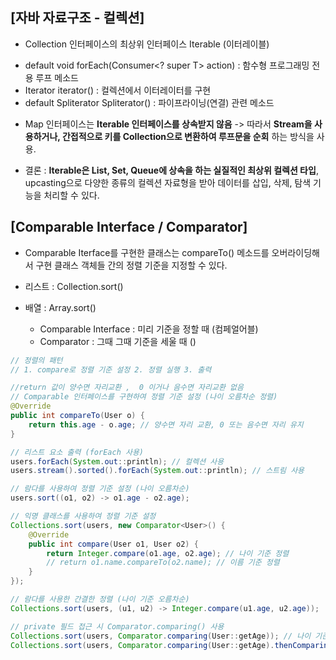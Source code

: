 ## [자바 자료구조 - 컬렉션]

* Collection 인터페이스의 최상위 인터페이스 Iterable (이터레이블)
- default void forEach(Consumer<? super T> action) : 함수형 프로그래밍 전용 루프 메소드
- Iterator <T> iterator() : 컬렉션에서 이터레이터를 구현
- default Spliterator <T> Spliterator() : 파이프라이닝(연결) 관련 메소드

* Map 인터페이스는 **Iterable 인터페이스를 상속받지 않음** -> 따라서 **Stream을 사용하거나, 간접적으로 키를 Collection으로 변환하여 루프문을 순회** 하는 방식을 사용.

* 결론 : **Iterable은 List, Set, Queue에 상속을 하는 실질적인 최상위 컬렉션 타입**, upcasting으로 다양한 종류의 컬렉션 자료형을 받아 데이터를 삽입, 삭제, 탐색 기능을 처리할 수 있다.

## [Comparable Interface / Comparator]
* Comparable Iterface를 구현한 클래스는 compareTo() 메소드를 오버라이딩해서 구현 클래스 객체들 간의 정렬 기준을 지정할 수 있다.
* 리스트 : Collection.sort()
* 배열 : Array.sort()

    * Comparable Interface : 미리 기준을 정할 때 (컴페얼어블)
    * Comparator : 그때 그때 기준을 세울 때       ()

```java
// 정렬의 패턴
// 1. compare로 정렬 기준 설정 2. 정렬 실행 3. 출력

//return 값이 양수면 자리교환 ,  0 이거나 음수면 자리교환 없음
// Comparable 인터페이스를 구현하여 정렬 기준 설정 (나이 오름차순 정렬)
@Override
public int compareTo(User o) {
    return this.age - o.age; // 양수면 자리 교환, 0 또는 음수면 자리 유지
}

// 리스트 요소 출력 (forEach 사용)
users.forEach(System.out::println); // 컬렉션 사용
users.stream().sorted().forEach(System.out::println); // 스트림 사용

// 람다를 사용하여 정렬 기준 설정 (나이 오름차순)
users.sort((o1, o2) -> o1.age - o2.age);

// 익명 클래스를 사용하여 정렬 기준 설정
Collections.sort(users, new Comparator<User>() {
    @Override
    public int compare(User o1, User o2) {
        return Integer.compare(o1.age, o2.age); // 나이 기준 정렬
        // return o1.name.compareTo(o2.name); // 이름 기준 정렬
    }
});

// 람다를 사용한 간결한 정렬 (나이 기준 오름차순)
Collections.sort(users, (u1, u2) -> Integer.compare(u1.age, u2.age));

// private 필드 접근 시 Comparator.comparing() 사용
Collections.sort(users, Comparator.comparing(User::getAge)); // 나이 기준 정렬
Collections.sort(users, Comparator.comparing(User::getAge).thenComparing(User::getName)); // 나이 -> 이름 순 정렬
		
```